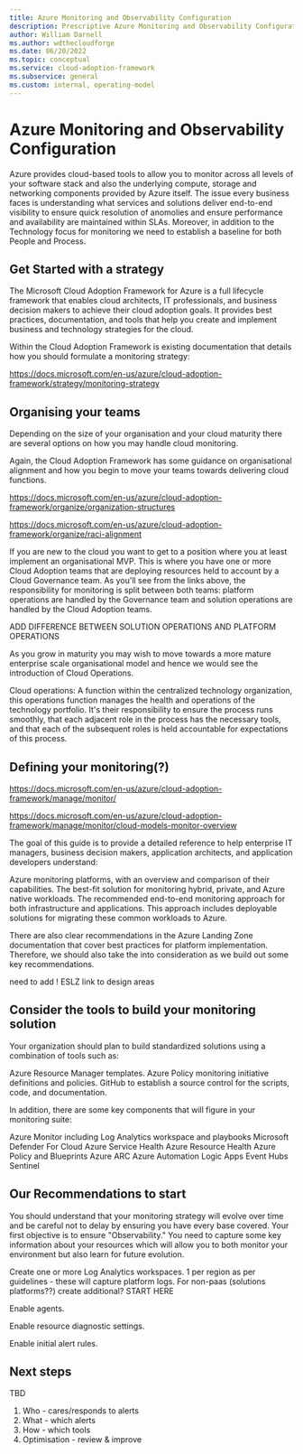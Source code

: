 ```yaml
---
title: Azure Monitoring and Observability Configuration
description: Prescriptive Azure Monitoring and Observability Configuration
author: William Darnell
ms.author: wdthecloudforge
ms.date: 06/20/2022
ms.topic: conceptual
ms.service: cloud-adoption-framework
ms.subservice: general
ms.custom: internal, operating-model
---
```


# Azure Monitoring and Observability Configuration

Azure provides cloud-based tools to allow you to monitor across all levels of your software stack and also the underlying compute, storage and networking components provided by Azure itself. 
The issue every business faces is understanding what services and solutions deliver end-to-end visibility to ensure quick resolution of anomolies and ensure performance and availability are maintained within SLAs. Moreover, in addition to the Technology focus for monitoring we need to establish a baseline for both People and Process.

## Get Started with a strategy

The Microsoft Cloud Adoption Framework for Azure is a full lifecycle framework that enables cloud architects, IT professionals, and business decision makers to achieve their cloud adoption goals. It provides best practices, documentation, and tools that help you create and implement business and technology strategies for the cloud.

Within the Cloud Adoption Framework is existing documentation that details how you should formulate a monitoring strategy:

https://docs.microsoft.com/en-us/azure/cloud-adoption-framework/strategy/monitoring-strategy


## Organising your teams

Depending on the size of your organisation and your cloud maturity there are several options on how you may handle cloud monitoring. 

Again, the Cloud Adoption Framework has some guidance on organisational alignment and how you begin to move your teams towards delivering cloud functions.

https://docs.microsoft.com/en-us/azure/cloud-adoption-framework/organize/organization-structures

https://docs.microsoft.com/en-us/azure/cloud-adoption-framework/organize/raci-alignment

If you are new to the cloud you want to get to a position where you at least implement an organisational MVP. This is where you have one or more Cloud Adoption teams that are deploying resources held to account by a Cloud Governance team. 
As you'll see from the links above, the responsibility for monitoring is split between both teams: platform operations are handled by the Governance team and solution operations are handled by the Cloud Adoption teams.

ADD DIFFERENCE BETWEEN SOLUTION OPERATIONS AND PLATFORM OPERATIONS 

As you grow in maturity you may wish to move towards a more mature enterprise scale organisational model and hence we would see the introduction of Cloud Operations.

Cloud operations: A function within the centralized technology organization, this operations function manages the health and operations of the technology portfolio. It's their responsibility to ensure the process runs smoothly, that each adjacent role in the process has the necessary tools, and that each of the subsequent roles is held accountable for expectations of this process.

## Defining your monitoring(?)

https://docs.microsoft.com/en-us/azure/cloud-adoption-framework/manage/monitor/

https://docs.microsoft.com/en-us/azure/cloud-adoption-framework/manage/monitor/cloud-models-monitor-overview

The goal of this guide is to provide a detailed reference to help enterprise IT managers, business decision makers, application architects, and application developers understand:

Azure monitoring platforms, with an overview and comparison of their capabilities.
The best-fit solution for monitoring hybrid, private, and Azure native workloads.
The recommended end-to-end monitoring approach for both infrastructure and applications. This approach includes deployable solutions for migrating these common workloads to Azure.

There are also clear recommendations in the Azure Landing Zone documentation that cover best practices for platform implementation. Therefore, we should also take the into consideration as we build out some key recommendations.

need to add ! ESLZ link to design areas
  
## Consider the tools to build your monitoring solution

Your organization should plan to build standardized solutions using a combination of tools such as:

Azure Resource Manager templates.
Azure Policy monitoring initiative definitions and policies.
GitHub to establish a source control for the scripts, code, and documentation.

In addition, there are some key components that will figure in your monitoring suite:

Azure Monitor including Log Analytics workspace and playbooks
Microsoft Defender For Cloud
Azure Service Health
Azure Resource Health
Azure Policy and Blueprints
Azure ARC
Azure Automation
Logic Apps
Event Hubs
Sentinel

## Our Recommendations to start

You should understand that your monitoring strategy will evolve over time and be careful not to delay by ensuring you have every base covered.
Your first objective is to ensure "Observability." You need to capture some key information about your resources which will allow you to both
monitor your environment but also learn for future evolution.

Create one or more Log Analytics workspaces.
1 per region as per guidelines - these will capture platform logs. For non-paas (solutions platforms??) create additional?
START HERE

Enable agents.

Enable resource diagnostic settings.

Enable initial alert rules.



## Next steps

TBD
  
1. Who - cares/responds to alerts
2. What - which alerts
3. How - which tools
4. Optimisation - review & improve
